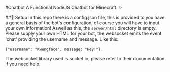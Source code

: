 #Chatbot
A Functional NodeJS Chatbot for Minecraft. ✨

##💎 Setup 
In this repo there is a config.json file, this is provided to you have
a general basis of the bot's configuration, of course you will have to input 
your own information! Aswell as this, the `server/html` directory is empty. Please supply
your own HTML for your bot, the websocket emits the event 'chat' providing the username and message. Like this:

`{"username": "Kwengface", message: "Hey!"}`.

The websocket library used is socket.io, please refer to their documentation if you need help.

